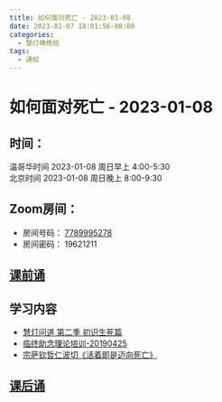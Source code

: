 ```yaml
---
title: 如何面对死亡 - 2023-01-08
date: 2023-01-07 18:01:56-08:00
categories:
  - 慧灯禅修班
tags:
  - 通知
---
```


# 如何面对死亡 - 2023-01-08


## 时间：
 温哥华时间 2023-01-08 周日早上 4:00-5:30   
 北京时间 2023-01-08 周日晚上 8:00-9:30
  
## Zoom房间： 

- 房间号码： [7789995278](https://us02web.zoom.us/j/7789995278?pwd=VjZmbWJFY2k2K0E5RVB2cTNIQmhqUT09)
- 房间密码： 19621211

## [课前诵](https://huidengchanxiu.net/hdv/v/keqian2022.mp4)

## 学习内容

- [慧灯问道 第二季 初识生死篇](https://fohuifayu.com/index.php/shipin-jingcui/huideng-wendao/dier-ji/chushi-shengsi-pian)
- [临终助念理论培训-20190425](http://f.huidengchanxiu.net/hdv/v/zhunian/01%20%e4%b8%b4%e7%bb%88%e5%8a%a9%e5%bf%b5%e7%90%86%e8%ae%ba%e5%9f%b9%e8%ae%ad-20190425.pdf)
- [宗萨钦哲仁波切《活着即是迈向死亡》](http://f.huidengchanxiu.net/hdv/v/zhunian/%e5%ae%97%e8%90%a8%e9%92%a6%e5%93%b2%e4%bb%81%e6%b3%a2%e5%88%87+%e3%80%8a%e6%b4%bb%e7%9d%80%e5%8d%b3%e6%98%af%e8%bf%88%e5%90%91%e6%ad%bb%e4%ba%a1%e3%80%8b+(%e7%ae%80%e4%bd%93%e4%b8%ad%e6%96%87)+A5_200112.pdf)

## [课后诵](http://huidengchanxiu.net/hdv/videos/%E5%9B%9E%E5%90%91(2021%E7%89%88).mp4)
